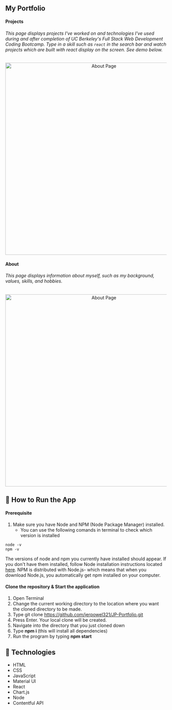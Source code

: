 ## My Portfolio 


#### Projects
###### This page displays projects I've worked on and technologies I've used during and after completion of UC Berkeley's Full Stack Web Development Coding Bootcamp. Type in a skill such as `react` in the search bar and watch projects which are built with react display on the screen. See demo below.  
<p align="center">
<img src="https://media.giphy.com/media/UWszXSxB0Hxw8FiD8C/giphy.gif" alt="About Page" width="600" >
</p>

#### About
###### This page displays information about myself, such as my background, values, skills, and hobbies. 
<p align="center">
<img src="https://media.giphy.com/media/S4Go3Q8PDfqzOQHNbJ/giphy.gif" alt="About Page" width="600" >
</p>


## 🔑 How to Run the App

#### Prerequisite
1. Make sure you have Node and NPM (Node Package Manager) installed. 
    - You can use the following comands in terminal to check which version is installed 

```
node -v  
npm -v
```
The versions of node and npm you currently have installed should appear. If you don't have them installed, follow Node installation instructions located [here](https://nodejs.org/en/download/). NPM is distributed with Node.js- which means that when you download Node.js, you automatically get npm installed on your computer.

#### Clone the repository & Start the application
1. Open Terminal
2. Change the current working directory to the location where you want the cloned directory to be made.
3. Type git clone https://github.com/jerpowel321/JP-Portfolio.git
4. Press Enter. Your local clone will be created.
5. Navigate into the directory that you just cloned down 
6. Type <b> npm i </b>  (this will install all dependencies)
7. Run the program by typing <b> npm start </b>


## :wrench: Technologies

- HTML
- CSS
- JavaScript
- Material UI
- React
- Chart.js
- Node
- Contentful API